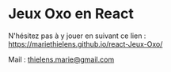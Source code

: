 # Jeux Oxo en React

N'hésitez pas à y jouer en suivant ce lien : https://mariethielens.github.io/react-Jeux-Oxo/

Mail : thielens.marie@gmail.com

